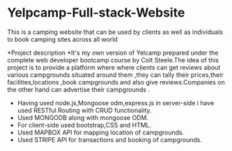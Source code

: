 # Yelpcamp-Full-stack-Website
This is a camping website that can be used by clients as well as individuals to book camping sites across all world

*Project description
*It's my own version of Yelcamp prepared under the complete web developer bootcamp course by Colt Steele.The idea of this project is to provide a platform where where clients can get reviews about various campgrounds situated around them ,they can tally their prices,their facilities,locations ,book campgrounds and also give reviews.Companies on the other hand can advertise their campgrounds .

* Having used node.js,Mongoose odm,express.js in server-side i have used RESTful Routing with CRUD functionality.
* Used MONGODB along with mongoose ODM.
* For client-side used bootstrap,CSS and HTML.
* Used MAPBOX API for mapping location of campgrounds.
* Used STRIPE API for transactions and booking of campgrounds.

